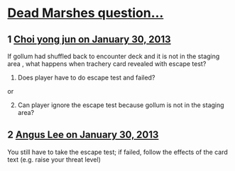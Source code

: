 # [Dead Marshes question…](https://community.fantasyflightgames.com/topic/78480-dead-marshes-question%E2%80%A6/)

## 1 [Choi yong jun on January 30, 2013](https://community.fantasyflightgames.com/topic/78480-dead-marshes-question%E2%80%A6/?do=findComment&comment=756354)

If gollum had shuffled back to encounter deck and it is not in the staging area , what happens when trachery card revealed with escape test?

1. Does player have to do escape test and failed?

or

2. Can player ignore the escape test because gollum is not in the staging area?

## 2 [Angus Lee on January 30, 2013](https://community.fantasyflightgames.com/topic/78480-dead-marshes-question%E2%80%A6/?do=findComment&comment=756371)

You still have to take the escape test; if failed, follow the effects of the card text (e.g. raise your threat level)

